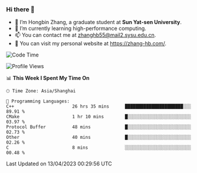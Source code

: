 ### Hi there 👋

- 🔭 I’m Hongbin Zhang, a graduate student at **Sun Yat-sen University**.
- 🌱 I’m currently learning high-performance computing.
- 📫 You can contact me at zhanghb55@mail2.sysu.edu.cn.
- 👀 You can visit my personal website at https://zhang-hb.com/.

<!--START_SECTION:waka-->
![Code Time](http://img.shields.io/badge/Code%20Time-168%20hrs%2019%20mins-blue)

![Profile Views](http://img.shields.io/badge/Profile%20Views-13-blue)

📊 **This Week I Spent My Time On** 

```text
🕑︎ Time Zone: Asia/Shanghai

💬 Programming Languages: 
C++                      26 hrs 35 mins      ██████████████████████░░░   89.91 % 
CMake                    1 hr 10 mins        █░░░░░░░░░░░░░░░░░░░░░░░░   03.97 % 
Protocol Buffer          48 mins             █░░░░░░░░░░░░░░░░░░░░░░░░   02.73 % 
Other                    40 mins             █░░░░░░░░░░░░░░░░░░░░░░░░   02.26 % 
C                        8 mins              ░░░░░░░░░░░░░░░░░░░░░░░░░   00.48 % 
```


 Last Updated on 13/04/2023 00:29:56 UTC
<!--END_SECTION:waka-->